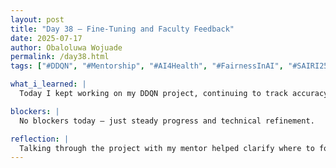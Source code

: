 ```yaml
---
layout: post
title: "Day 38 – Fine-Tuning and Faculty Feedback"
date: 2025-07-17
author: Obaloluwa Wojuade
permalink: /day38.html
tags: ["#DDQN", "#Mentorship", "#AI4Health", "#FairnessInAI", "#SAIRI25", "#ModelIteration"]

what_i_learned: |
  Today I kept working on my DDQN project, continuing to track accuracy and reward fluctuations to spot areas that need tuning. I also had a check-in meeting with my faculty mentor where we discussed ways to improve the model’s stability and fairness across patient subgroups. We reviewed what’s working and brainstormed adjustments to help boost generalization.

blockers: |
  No blockers today — just steady progress and technical refinement.

reflection: |
  Talking through the project with my mentor helped clarify where to focus next. It’s motivating to know that each round of analysis is moving the model closer to something that could have clinical impact. I’m locked in now on refining both performance and equity as the project matures.
---
```

